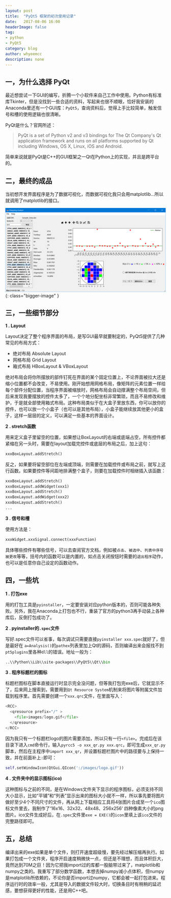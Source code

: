 ```yaml
---
layout: post
title:  "PyQt5 框架的初次使用记录"
date:   2017-08-06 16:00
headerImage: false
tag:
- python
- PyQt5
category: blog
author: whyeemcc
description: none
---
```


## 一，为什么选择 PyQt

最近想尝试一下GUI的编写，折腾一个小软件来自己工作中使用。Python有标准库Tkinter，但是没找到一些合适的资料，写起来也很不顺眼，恰好我安装的Anaconda里还有一个GUI库：`PyQt5`，查询资料后，觉得上手比较简单，触发信号和槽的使用逻辑也很清晰。

PyQt是什么？官网所述：
>PyQt is a set of Python v2 and v3 bindings for The Qt Company's Qt application framework and runs on all platforms supported by Qt including Windows, OS X, Linux, iOS and Android.

简单来说就是PyQt是C++的GUI框架之一Qt在Python上的实现，并且是跨平台的。

## 二，最终的成品

当初想开发界面程序是为了数据可视化，而数据可视化我只会用matplotlib...所以就调用了matplotlib的接口。

![image](/images/2017-08-06/interface.png){: class="bigger-image" }

## 三，一些细节部分

**1 . Layout**

Layout决定了整个程序界面的布局，是写GUI最早就要制定的，PyQt5提供了几种常见的布局方式：

* 绝对布局 Absolute Layout
* 网格布局 Grid Layout
* 箱式布局 HBoxLayout & VBoxLayout 

绝对布局会将你所摆放的部件钉死在界面的某个固定位置上，不论界面被拉大还是缩小位置都不会改变，不易使用。刚开始想用网格布局，像矩阵的元素位置一样给每个部件分配位置，当程序界面被缩放时，网格布局会自动撑满整个布局空间，但后来发现我要摆放的控件太多了，一个个地分配坐标非常繁琐，而且不易修改和维护，于是就全部使用箱式布局。这种布局类似于在大盒子里放东西，你可以放你的控件，也可以放一个小盒子（也可以是其他布局），小盒子能继续放其他更小的盒子，这样一层层的定义，可以满足一些基本的界面设计。

**2 . stretch函数**

用来定义盒子里留空的位置，如果想让BoxLayout的右端或底端占空，所有控件都紧缩在另一头时，需要在layout加载完控件或底层的布局之后，加上这句：

```python
xxxBoxLayout.addStretch()  
```

反之，如果要将留空部位在左端或顶端，则需要在加载控件或布局之前，就写上这行函数。如果要控件等间距地排满整个盒子，则要在加载控件时相继插入该函数：

```python
xxxBoxLayout.addStretch() 
xxxBoxLayout.addWidget(xxx1)
xxxBoxLayout.addStretch() 
xxxBoxLayout.addWidget(xxx2)
xxxBoxLayout.addStretch() 
...
```

**3 . 信号和槽**

使用方法是：
 
```python
xxxWidget.xxxSignal.connect(xxxFunction)
```

具体哪些控件有哪些信号，可以去查阅官方文档，例如被`点击`、`被选中`、`列表中序号被更改`等等，括号内的函数可以是内置的，如点击关闭按钮时需要的`退出程序`动作，也可以是任意你自己设定的函数动作。

## 四，一些坑

**1 . 打包exe**

用的打包工具是`pyinstaller`，一定要安装对应python版本的，否则可能各种失败。另外，我在Anaconda上打包也不行，重装了官方的python3再手动装上各种库后，反倒打包成功了。

**2 . pyinstaller的`.spec`文件**

写好.spec文件可以省事，每次调试只需要直接`pyinstaller xxx.spec`就好了，但是最好在 `a=Analysis()`的`pathex`列表里加上Qt的源码，否则编译出来会报找不到`pt5plugins`里各种`dll`的错误。地址一般为：

```python
..\\Python\\Lib\\site-packages\\PyQt5\\Qt\\bin
```

**3 . 程序标题栏的图标**

标题栏图标在脚本直接运行时显示完全没问题，但等我打包完exe后，它就显示不了，后来网上搜索到，需要用到`Qt Resource System`机制来将图片等附属文件加载到程序里。首先需要创建一个`xxx.qrc`文件，在里面写入：

```python
<RCC>
  <qresource prefix="/" >
    <file>images/logo.gif</file>
  </qresource>
</RCC>
```

因为我只有一个标题栏logo的图片需要添加，所以只有一行`<file>`。完成后在该目录下进入`cmd`命令行，输入`pyrcc5 -o xxx_qr.py xxx.qrc`，即可生成`xxx_qr.py`脚本，然后在主程序中`import xxx_qr`，并设置标题栏图片中的路径要与上保持一致，并在前面补上`:`即可：

```python
self.setWindowIcon(QtGui.QIcon(':/images/logo.gif'))
```

**4 . 文件夹中的显示图标(ico)**

这种图标与之前的不同，是在Windows文件夹下显示的程序图标，必须支持不同大小显示，比如“平铺”和“列表”显示出来的图标大小就不一样，所以事先要将图片做好至少4个不同尺寸的文件，再从网上下载相应工具将4张图片合成至一个`ico`图标文件里去，我制作了‘16x16、32x32、48x48、256x256’ 四种像素大小的png图片。ico文件生成好后，在`.spec`文件里`exe = EXE()`的`icon`里填上该`ico`文件的完整路径即可。

## 五，总结

编译出来的exe如果是单个文件，则打开速度超级慢，要先经过解压缩再执行。如果打包成一个文件夹，程序开启速度稍微快一点，但还是不理想，而且体积巨大，竟然达到70M之巨！因为它把我import过的库都一股脑带过来了，matplotlib和numpy之类的。我重写了部分数学函数，本想去掉numpy减小点体积，但numpy是matplotlib所依赖的，不论你是否import过numpy，它都会被一起打包进来。程序运行时的效率一般，尤其是导入的数据文件较大时，切换条目时有稍稍的延迟感，要想获得更好的性能，还是用C++吧。


